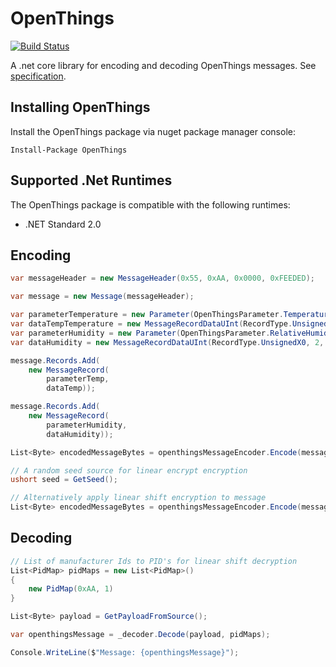 # OpenThings

[![Build Status](https://dev.azure.com/DerekGn/GitHub/_apis/build/status/DerekGn.OpenThings?branchName=main)](https://dev.azure.com/DerekGn/GitHub/_build/latest?definitionId=4&branchName=main)

A .net core library for encoding and decoding OpenThings messages. See [specification](https://github.com/DerekGn/OpenThings/blob/main/OpenThings%20Specification%5B2505%5D.pdf).

## Installing OpenThings

Install the OpenThings package via nuget package manager console:

```
Install-Package OpenThings
```

## Supported .Net Runtimes

The OpenThings package is compatible with the following runtimes:

* .NET Standard 2.0

## Encoding

``` csharp
var messageHeader = new MessageHeader(0x55, 0xAA, 0x0000, 0xFEEDED);

var message = new Message(messageHeader);

var parameterTemperature = new Parameter(OpenThingsParameter.Temperature);
var dataTempTemperature = new MessageRecordDataUInt(RecordType.UnsignedX0, 2, 0xBEEF);
var parameterHumidity = new Parameter(OpenThingsParameter.RelativeHumidity);
var dataHumidity = new MessageRecordDataUInt(RecordType.UnsignedX0, 2, 0xBEEF);

message.Records.Add(
    new MessageRecord(
        parameterTemp,
        dataTemp));

message.Records.Add(
    new MessageRecord(
        parameterHumidity,
        dataHumidity));

List<Byte> encodedMessageBytes = openthingsMessageEncoder.Encode(message);

// A random seed source for linear encrypt encryption
ushort seed = GetSeed();

// Alternatively apply linear shift encryption to message 
List<Byte> encodedMessageBytes = openthingsMessageEncoder.Encode(message, 0x45, );
```

## Decoding

``` csharp
// List of manufacturer Ids to PID's for linear shift decryption
List<PidMap> pidMaps = new List<PidMap>()
{
    new PidMap(0xAA, 1)
}

List<Byte> payload = GetPayloadFromSource();

var openthingsMessage = _decoder.Decode(payload, pidMaps);

Console.WriteLine($"Message: {openthingsMessage}");
```